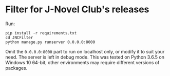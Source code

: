 # Filter for J-Novel Club's releases
Run:
```
pip install -r requirements.txt
cd JNCFilter
python manage.py runserver 0.0.0.0:8000
```
Omit the `0.0.0.0:8000` part to run on localhost only, or modify it to suit your need. The server is left in debug mode.
This was tested on Python 3.6.5 on Windows 10 64-bit, other environments may require different versions of packages. 